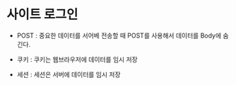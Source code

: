 # 사이트 로그인
+ POST : 중요한 데이터를 서어베 전송할 때 POST를 사용해서 데이터를 Body에 숨긴다.

+ 쿠키 : 쿠키는 웹브라우저에 데이터를 임시 저장

+ 세션 : 세션은 서버에 데이터를 임시 저장